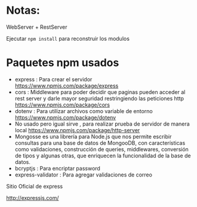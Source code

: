 # Notas:

WebServer + RestServer 

Ejecutar ```npm install``` para reconstruir los modulos

# Paquetes npm usados

+ express : Para crear el servidor https://www.npmjs.com/package/express
+ cors : Middleware para poder decidir que paginas pueden acceder al rest server y darle mayor seguridad restringiendo las peticiones http  https://www.npmjs.com/package/cors
+ dotenv : Para utilizar archivos como variable de entorno https://www.npmjs.com/package/dotenv
+ No usado pero igual sirve , para realizar prueba de servidor de manera local https://www.npmjs.com/package/http-server
+ Mongosse es una librería para Node.js que nos permite escribir consultas para una base de datos de MongooDB, con características como validaciones, construcción de queries, middlewares, conversión de tipos y algunas otras, que enriquecen la funcionalidad de la base de datos.
+ bcryptjs : Para encriptar password
+ express-validator : Para agregar validaciones de correo 


Sitio Oficial de express 

http://expressjs.com/

